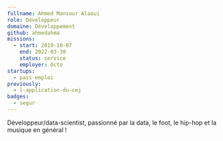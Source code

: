 ```yaml
---
fullname: Ahmed Mansour Alaoui
role: Développeur
domaine: Développement
github: ahmedahma
missions:
  - start: 2019-10-07
    end: 2022-03-30
    status: service
    employer: Octo 
startups:
  - pass-emploi
previously:
  - l-application-du-cej
badges:
  - segur
---
```


Développeur/data-scientist, passionné par la data, le foot, le hip-hop et la musique en général ! 
